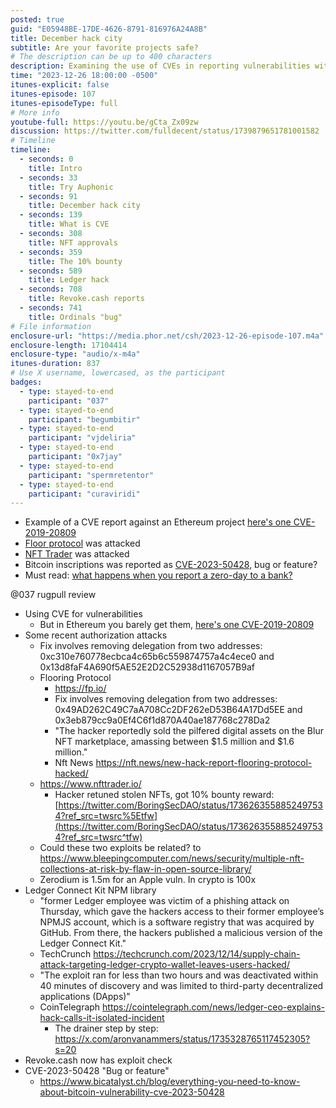 ```yaml
---
posted: true
guid: "E05948BE-17DE-4626-8791-816976A24A8B"
title: December hack city
subtitle: Are your favorite projects safe?
# The description can be up to 400 characters
description: Examining the use of CVEs in reporting vulnerabilities within Ethereum projects, recent authorization attacks on protocols like Floor and NFT Trader, and discussing whether an exploit in Bitcoin inscriptions is a feature or a bug.
time: "2023-12-26 18:00:00 -0500"
itunes-explicit: false
itunes-episode: 107
itunes-episodeType: full
# More info
youtube-full: https://youtu.be/gCta_Zx09zw
discussion: https://twitter.com/fulldecent/status/1739879651781001582
# Timeline
timeline:
  - seconds: 0
    title: Intro
  - seconds: 33
    title: Try Auphonic
  - seconds: 91
    title: December hack city
  - seconds: 139
    title: What is CVE
  - seconds: 308
    title: NFT approvals
  - seconds: 359
    title: The 10% bounty
  - seconds: 589
    title: Ledger hack
  - seconds: 708
    title: Revoke.cash reports
  - seconds: 741
    title: Ordinals "bug"
# File information
enclosure-url: "https://media.phor.net/csh/2023-12-26-episode-107.m4a"
enclosure-length: 17104414
enclosure-type: "audio/x-m4a"
itunes-duration: 837
# Use X username, lowercased, as the participant
badges:
  - type: stayed-to-end
    participant: "037"
  - type: stayed-to-end
    participant: "begumbitir"
  - type: stayed-to-end
    participant: "vjdeliria"
  - type: stayed-to-end
    participant: "0x7jay"
  - type: stayed-to-end
    participant: "spermretentor"
  - type: stayed-to-end
    participant: "curaviridi"
---
```


- Example of a CVE report against an Ethereum project [here's one CVE-2019-20809](https://privacylog.blogspot.com/2019/10/compound-finance-zero-day-prices-can.html)
- [Floor protocol](https://fp.io/) was attacked
- [NFT Trader](https://www.nfttrader.io/) was attacked
- Bitcoin inscriptions was reported as [CVE-2023-50428](https://nvd.nist.gov/vuln/detail/CVE-2023-50428), bug or feature?
- Must read: [what happens when you report a zero-day to a bank?](https://privacylog.blogspot.com/2017/04/what-happens-when-you-send-zero-day-to.html)

<!--end of quick notes-->

@037 rugpull review

- Using CVE for vulnerabilities
  - But in Ethereum you barely get them, [here's one CVE-2019-20809](https://privacylog.blogspot.com/2019/10/compound-finance-zero-day-prices-can.html)
- Some recent authorization attacks
  - Fix involves removing delegation from two addresses: 0xc310e760778ecbca4c65b6c559874757a4c4ece0 and 0x13d8faF4A690f5AE52E2D2C52938d1167057B9af
  - Flooring Protocol
    - https://fp.io/
    - Fix involves removing delegation from two addresses: 0x49AD262C49C7aA708Cc2DF262eD53B64A17Dd5EE and 0x3eb879cc9a0Ef4C6f1d870A40ae187768c278Da2
    - "The hacker reportedly sold the pilfered digital assets on the Blur NFT marketplace, amassing between $1.5 million and $1.6 million."
    - Nft News https://nft.news/new-hack-report-flooring-protocol-hacked/
  - https://www.nfttrader.io/
    - Hacker retuned stolen NFTs, got 10% bounty reward: [https://twitter.com/BoringSecDAO/status/1736263558852497534?ref_src=twsrc%5Etfw](https://twitter.com/BoringSecDAO/status/1736263558852497534?ref_src=twsrc^tfw)
  - Could these two exploits be related? to https://www.bleepingcomputer.com/news/security/multiple-nft-collections-at-risk-by-flaw-in-open-source-library/
  - Zerodium is 1.5m for an Apple vuln. In crypto is 100x
- Ledger Connect Kit NPM library
  - "former Ledger employee was victim of a phishing attack on Thursday, which gave the hackers access to their former employee’s NPMJS account, which is a software registry that was acquired by GitHub. From there, the hackers published a malicious version of the Ledger Connect Kit."
  - TechCrunch https://techcrunch.com/2023/12/14/supply-chain-attack-targeting-ledger-crypto-wallet-leaves-users-hacked/
  - "The exploit ran for less than two hours and was deactivated within 40 minutes of discovery and was limited to third-party decentralized applications (DApps)"
  - CoinTelegraph https://cointelegraph.com/news/ledger-ceo-explains-hack-calls-it-isolated-incident
    - The drainer step by step: https://x.com/aronvanammers/status/1735328765117452305?s=20
- Revoke.cash now has exploit check
- CVE-2023-50428 "Bug or feature"
  - https://www.bicatalyst.ch/blog/everything-you-need-to-know-about-bitcoin-vulnerability-cve-2023-50428

